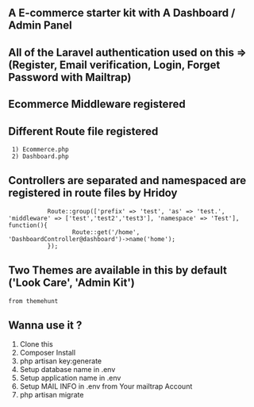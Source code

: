 ## A E-commerce starter kit with A Dashboard / Admin Panel

## All of the Laravel authentication used on this => (Register, Email verification, Login, Forget Password with Mailtrap)

## Ecommerce Middleware registered

## Different Route file registered
     1) Ecommerce.php
     2) Dashboard.php

## Controllers are separated and namespaced are registered in route files by Hridoy
               Route::group(['prefix' => 'test', 'as' => 'test.', 'middleware' => ['test','test2','test3'], 'namespace' => 'Test'], function(){
                      Route::get('/home', 'DashboardController@dashboard')->name('home');
               });

## Two Themes are available in this by default ('Look Care', 'Admin Kit')
    
    from themehunt



## Wanna use it ?
   1) Clone this
   2) Composer Install
   3) php artisan key:generate
   4) Setup database name in .env
   5) Setup application name in .env
   6) Setup MAIL INFO in .env from Your mailtrap Account
   7) php artisan migrate